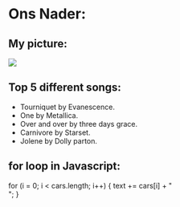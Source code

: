 # Ons Nader:
## My picture:
![](https://scontent.fgza2-1.fna.fbcdn.net/v/t1.0-9/30653221_1698872136846102_5580116189222273024_n.jpg?_nc_cat=0&oh=7e6904d37c75e8b35df76f48ef1a0249&oe=5BC9BDA1)
## Top 5 different songs:
* Tourniquet by Evanescence.
* One by Metallica.
* Over and over by three days grace.
* Carnivore by Starset.
* Jolene by Dolly parton.
## for loop in Javascript:
for (i = 0; i < cars.length; i++) { 
    text += cars[i] + "<br>";
}
